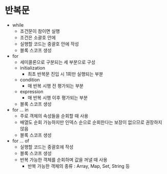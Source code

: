 # 반복문

- while
  - 조건문이 참이면 실행
  - 조건은 소괄호 안에
  - 실행할 코드는 중괄호 안에 작성
  - 블록 스코프 생성
- for
  - 세미콜론으로 구분되는 세 부분으로 구성
  - initialization
    - 최초 반복문 진입 시 1회만 실행되는 부분
  - condition
    - 매 반복 시행 전 평가되는 부분
  - expression
    - 매 반복 시행 이후 평가되는 부분
  - 블록 스코프 생성
- for ... in
  - 주로 객체의 속성들을 순회할 때 사용
  - 배열도 순회 가능하지만 인덱스 순으로 순회한다는 보장이 없으므로 권장하지 않음 
  - 블록 스코프 생성
- for ... of
  - 실행할 코드는 중괄호에 작성
  - 블록 스코프 생성
  - 반복 가능한 객체를 순회하며 값을 꺼낼 때 사용
    - 반복 가능한 객체의 종류 : Array, Map, Set, String 등

